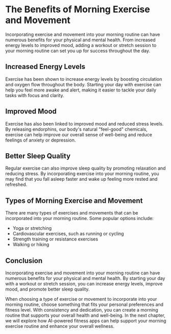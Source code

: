 The Benefits of Morning Exercise and Movement
=======================================================================================================================

Incorporating exercise and movement into your morning routine can have numerous benefits for your physical and mental health. From increased energy levels to improved mood, adding a workout or stretch session to your morning routine can set you up for success throughout the day.

Increased Energy Levels
-----------------------

Exercise has been shown to increase energy levels by boosting circulation and oxygen flow throughout the body. Starting your day with exercise can help you feel more awake and alert, making it easier to tackle your daily tasks with focus and clarity.

Improved Mood
-------------

Exercise has also been linked to improved mood and reduced stress levels. By releasing endorphins, our body's natural "feel-good" chemicals, exercise can help improve our overall sense of well-being and reduce feelings of anxiety or depression.

Better Sleep Quality
--------------------

Regular exercise can also improve sleep quality by promoting relaxation and reducing stress. By incorporating exercise into your morning routine, you may find that you fall asleep faster and wake up feeling more rested and refreshed.

Types of Morning Exercise and Movement
--------------------------------------

There are many types of exercises and movements that can be incorporated into your morning routine. Some popular options include:

* Yoga or stretching
* Cardiovascular exercises, such as running or cycling
* Strength training or resistance exercises
* Walking or hiking

Conclusion
----------

Incorporating exercise and movement into your morning routine can have numerous benefits for your physical and mental health. By starting your day with a workout or stretch session, you can increase energy levels, improve mood, and promote better sleep quality.

When choosing a type of exercise or movement to incorporate into your morning routine, choose something that fits your personal preferences and fitness level. With consistency and dedication, you can create a morning routine that supports your overall health and well-being. In the next chapter, we will explore how AI-powered fitness apps can help support your morning exercise routine and enhance your overall wellness.
